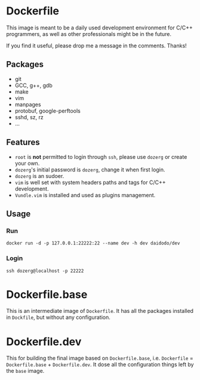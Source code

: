 # Dockerfile
This image is meant to be a daily used development environment for C/C++ programmers, as well as other professionals might be in the future.

If you find it useful, please drop me a message in the comments. Thanks!

## Packages
* git
* GCC, g++, gdb
* make
* vim
* manpages
* protobuf, google-perftools
* sshd, sz, rz
* ...

## Features
* `root` is **not** permitted to login through `ssh`, please use `dozerg` or create your own.
* `dozerg`'s initial password is `dozerg`, change it when first login.
* `dozerg` is an sudoer.
* `vim` is well set with system headers paths and tags for C/C++ development.
* `Vundle.vim` is installed and used as plugins management.

## Usage
### Run
`docker run -d -p 127.0.0.1:22222:22 --name dev -h dev daidodo/dev`
### Login
`ssh dozerg@localhost -p 22222`

# Dockerfile.base
This is an intermediate image of `Dockerfile`. It has all the packages installed in `Dockfile`, but without any configuration.

# Dockerfile.dev
This for building the final image based on `Dockerfile.base`, i.e. `Dockerfile` = `Dockerfile.base` + `Dockerfile.dev`. It dose all the configuration things left by the `base` image.


